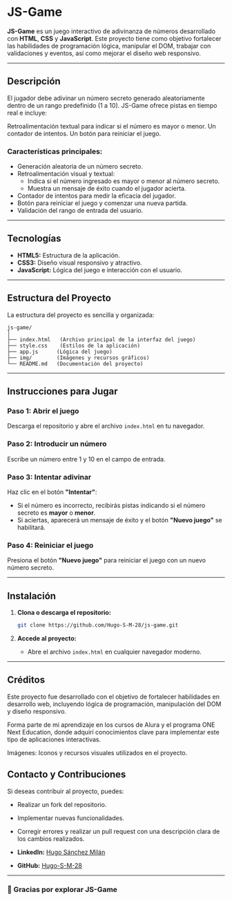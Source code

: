 # JS-Game

**JS-Game** es un juego interactivo de adivinanza de números desarrollado con **HTML**, **CSS** y **JavaScript**. Este proyecto tiene como objetivo fortalecer las habilidades de programación lógica, manipular el DOM, trabajar con validaciones y eventos, así como mejorar el diseño web responsivo.

---

## Descripción
El jugador debe adivinar un número secreto generado aleatoriamente dentro de un rango predefinido (1 a 10). JS-Game ofrece pistas en tiempo real e incluye:

Retroalimentación textual para indicar si el número es mayor o menor.
Un contador de intentos.
Un botón para reiniciar el juego.


### Características principales:

- Generación aleatoria de un número secreto.
- Retroalimentación visual y textual:
  - Indica si el número ingresado es mayor o menor al número secreto.
  - Muestra un mensaje de éxito cuando el jugador acierta.
- Contador de intentos para medir la eficacia del jugador.
- Botón para reiniciar el juego y comenzar una nueva partida.
- Validación del rango de entrada del usuario.

---

## Tecnologías

- **HTML5:** Estructura de la aplicación.
- **CSS3:** Diseño visual responsivo y atractivo.
- **JavaScript:** Lógica del juego e interacción con el usuario.

---

## Estructura del Proyecto

La estructura del proyecto es sencilla y organizada:

```
js-game/
│
├── index.html   (Archivo principal de la interfaz del juego)
├── style.css    (Estilos de la aplicación)
├── app.js      (Lógica del juego)
├── img/        (Imágenes y recursos gráficos)
└── README.md   (Documentación del proyecto)
```

---

## Instrucciones para Jugar

### Paso 1: Abrir el juego
Descarga el repositorio y abre el archivo `index.html` en tu navegador.

### Paso 2: Introducir un número
Escribe un número entre 1 y 10 en el campo de entrada.

### Paso 3: Intentar adivinar
Haz clic en el botón **"Intentar"**:
- Si el número es incorrecto, recibirás pistas indicando si el número secreto es **mayor** o **menor**.
- Si aciertas, aparecerá un mensaje de éxito y el botón **"Nuevo juego"** se habilitará.

### Paso 4: Reiniciar el juego
Presiona el botón **"Nuevo juego"** para reiniciar el juego con un nuevo número secreto.

---

## Instalación

1. **Clona o descarga el repositorio:**
   ```bash
   git clone https://github.com/Hugo-S-M-28/js-game.git
   ```

2. **Accede al proyecto:**
   - Abre el archivo `index.html` en cualquier navegador moderno.

---

## Créditos

Este proyecto fue desarrollado con el objetivo de fortalecer habilidades en desarrollo web, incluyendo lógica de programación, manipulación del DOM y diseño responsivo.

Forma parte de mi aprendizaje en los cursos de Alura y el programa ONE Next Education, donde adquirí conocimientos clave para implementar este tipo de aplicaciones interactivas.

Imágenes: Iconos y recursos visuales utilizados en el proyecto.


## Contacto y Contribuciones

Si deseas contribuir al proyecto, puedes:
- Realizar un fork del repositorio.
- Implementar nuevas funcionalidades.
- Corregir errores y realizar un pull request con una descripción clara de los cambios realizados.

- **LinkedIn:** [Hugo Sánchez Milán](https://www.linkedin.com/in//hugo-s-197b81278/)
- **GitHub:** [Hugo-S-M-28](https://github.com/Hugo-S-M-28)

---

### 🌟 Gracias por explorar **JS-Game** 
